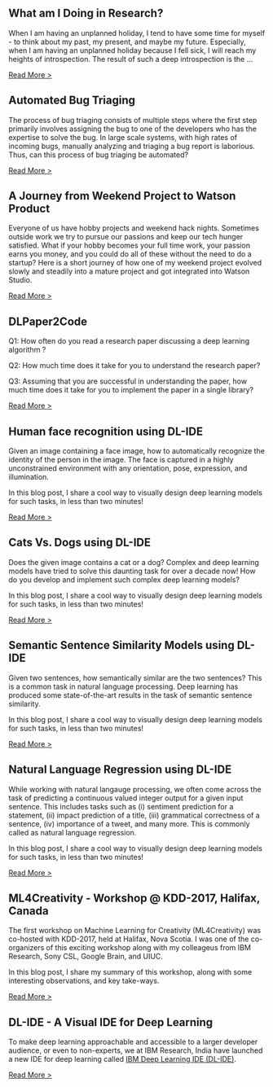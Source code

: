 ## What am I Doing in Research?

When I am having an unplanned holiday, I tend to have some time for myself - to think about my past, my present, and maybe my future. Especially, when I am having an unplanned holiday because I fell sick, I will reach my heights of introspection. The result of such a deep introspection is the ...

[Read More >](blogs/what_am_i_doing.md)

## Automated Bug Triaging

The process of bug triaging consists of multiple steps where the first step primarily involves assigning the bug to one of the developers who has the expertise to solve the bug. In large scale systems, with high rates of incoming bugs, manually analyzing and triaging a bug report is laborious. Thus, can this process of bug triaging be automated?

[Read More >](blogs/bugtriaging.md)

## A Journey from Weekend Project to Watson Product

Everyone of us have hobby projects and weekend hack nights. Sometimes outside work we try to pursue our passions and keep our tech hunger satisfied. What if your hobby becomes your full time work, your passion earns you money, and you could do all of these without the need to do a startup? Here is a short journey of how one of my weekend project evolved slowly and steadily into a mature project and got integrated into Watson Studio.

[Read More >](blogs/journey.md)

## DLPaper2Code

Q1: How often do you read a research paper discussing a deep learning algorithm ?

Q2: How much time does it take for you to understand the research paper? 

Q3: Assuming that you are successful in understanding the paper, how much time does it take for you to implement the paper in a single library?

[Read More >](blogs/dlpaper2code.md)

## Human face recognition using DL-IDE

Given an image containing a face image, how to automatically recognize the identity of the person in the image. The face is captured in a highly unconstrained environment with any orientation, pose, expression, and illumination.

In this blog post, I share a cool way to visually design deep learning models for such tasks, in less than two minutes!

[Read More >](blogs/dlide_face_recognition.md)

## Cats Vs. Dogs using DL-IDE

Does the given image contains a cat or a dog? Complex and deep learning models have tried to solve this daunting task for over a decade now! How do you develop and implement such complex deep learning models?

In this blog post, I share a cool way to visually design deep learning models for such tasks, in less than two minutes!

[Read More >](blogs/dlide_cats_dogs.md)

## Semantic Sentence Similarity Models using DL-IDE

Given two sentences, how semantically similar are the two sentences? This is a common task in natural language processing. Deep learning has produced some state-of-the-art results in the task of semantic sentence similarity.

In this blog post, I share a cool way to visually design deep learning models for such tasks, in less than two minutes!

[Read More >](blogs/dlide_text_classification.md)

## Natural Language Regression using DL-IDE

While working with natural langauge processing, we often come across the task of predicting a continuous valued integer output for a given input sentence. This includes tasks such as (i) sentiment prediction for a statement, (ii) impact prediction of a title, (iii) grammatical correctness of a sentence, (iv) importance of a tweet, and many more. This is commonly called as natural language regression.

In this blog post, I share a cool way to visually design deep learning models for such tasks, in less than two minutes!

[Read More >](blogs/dlide_text_regression.md)


## ML4Creativity - Workshop @ KDD-2017, Halifax, Canada

The first workshop on Machine Learning for Creativity (ML4Creativity) was co-hosted with KDD-2017, held at Halifax, Nova Scotia. I was one of the co-organizers of this exciting workshop along with my colleageus from IBM Research, Sony CSL, Google Brain, and UIUC.

In this blog post, I share my summary of this workshop, along with some interesting observations, and key take-ways. 

[Read More >](blogs/ml4creativity.md)

## DL-IDE - A Visual IDE for Deep Learning

To make deep learning approachable and accessible to a larger developer audience, or even to non-experts, we at IBM Research, India have launched a new IDE for deep learning called [IBM Deep Learning IDE (DL-IDE)](http://dlide.mybluemix.net/).

[Read More >](blogs/dlide.md)
